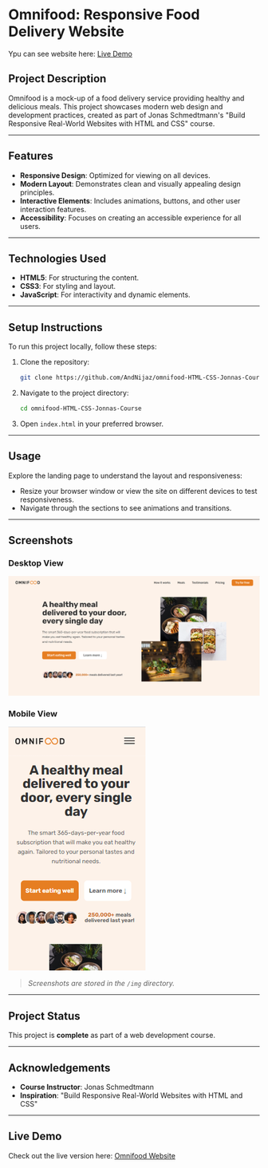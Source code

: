 # Omnifood: Responsive Food Delivery Website

Ypu can see website here: [Live Demo](https://omnifooodn.netlify.app/)

## Project Description
Omnifood is a mock-up of a food delivery service providing healthy and delicious meals. This project showcases modern web design and development practices, created as part of Jonas Schmedtmann's "Build Responsive Real-World Websites with HTML and CSS" course.

---

## Features
- **Responsive Design**: Optimized for viewing on all devices.
- **Modern Layout**: Demonstrates clean and visually appealing design principles.
- **Interactive Elements**: Includes animations, buttons, and other user interaction features.
- **Accessibility**: Focuses on creating an accessible experience for all users.

---

## Technologies Used
- **HTML5**: For structuring the content.
- **CSS3**: For styling and layout.
- **JavaScript**: For interactivity and dynamic elements.

---

## Setup Instructions
To run this project locally, follow these steps:

1. Clone the repository:

   ```bash
   git clone https://github.com/AndNijaz/omnifood-HTML-CSS-Jonnas-Course.git
   ```

2. Navigate to the project directory:

   ```bash
   cd omnifood-HTML-CSS-Jonnas-Course
   ```

3. Open `index.html` in your preferred browser.

---

## Usage
Explore the landing page to understand the layout and responsiveness:

- Resize your browser window or view the site on different devices to test responsiveness.
- Navigate through the sections to see animations and transitions.

---

## Screenshots

### Desktop View
![Desktop View](img/desktop-view.png)

### Mobile View
![Mobile View](img/mobile-view.png)

> *Screenshots are stored in the `/img` directory.*

---

## Project Status
This project is **complete** as part of a web development course.

---

## Acknowledgements
- **Course Instructor**: Jonas Schmedtmann
- **Inspiration**: "Build Responsive Real-World Websites with HTML and CSS"

---

## Live Demo
Check out the live version here: [Omnifood Website](https://omnifooodn.netlify.app/)
